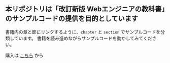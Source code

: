 ## 本リポジトリは「改訂新版 Webエンジニアの教科書」のサンプルコードの提供を目的としています

書籍内の章と節にリンクするように、`chapter` と `section` でサンプルコードを分類しています。
書籍を読み進めながらサンプルコードを動かしてみてください。

購入は [こちら](https://www.c-r.com/book/detail/1494) から
